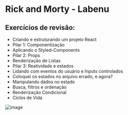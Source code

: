 # Rick and Morty - Labenu 


  ## Exercícios de revisão:
  
- Criando e estruturando um projeto React
- Pilar 1: Componentização
- Aplicando o Styled-Components
- Pilar 2: Props
- Renderização de Listas
- Pilar 3: Reatividade e estados
- Lidando com eventos do usuário e Inputs controlados
- Coloquei os estados no arquivo errado, e agora?
- Manipulando dados no estado
- Busca, filtros e ordenação
- Renderização Condicional
- Ciclos de Vida


![image](https://user-images.githubusercontent.com/102546653/185520444-bc1b901d-3a34-405c-bfc4-c4ce1f677cb9.png)
